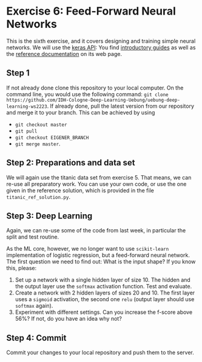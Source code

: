 # Exercise 6: Feed-Forward Neural Networks

This is the sixth exercise, and it covers designing and training simple neural networks. We will use the [keras API](https://keras.io): You find [introductory guides](https://keras.io/guides/) as well as the [reference documentation](https://keras.io/api/) on its web page.

## Step 1
If not already done clone this repository to your local computer. On the command line, you would use the following command: `git clone https://github.com/IDH-Cologne-Deep-Learning-Uebung/uebung-deep-learning-ws2223`.
If already done, pull the latest version from our repository and merge it to your branch. This can be achieved by using 
- `git checkout master`
- `git pull`
- `git checkout EIGENER_BRANCH`
- `git merge master`.


## Step 2: Preparations and data set

We will again use the titanic data set from exercise 5. That means, we can re-use all preparatory work. You can use your own code, or use the one given in the reference solution, which is provided in the file `titanic_ref_solution.py`.


## Step 3: Deep Learning

Again, we can re-use some of the code from last week, in particular the split and test routine.

As the ML core, however, we no longer want to use `scikit-learn` implementation of logistic regression, but a feed-forward neural network. The first question we need to find out: What is the input shape? If you know this, please:

1. Set up a network with a single hidden layer of size 10. The hidden and the output layer use the `softmax` activation function. Test and evaluate.
2. Create a network with 2 hidden layers of sizes 20 and 10. The first layer uses a `sigmoid` activation, the second one `relu` (output layer should use `softmax` again).
3. Experiment with different settings. Can you increase the f-score above 56%? If not, do you have an idea why not?


## Step 4: Commit
Commit your changes to your local repository and push them to the server.